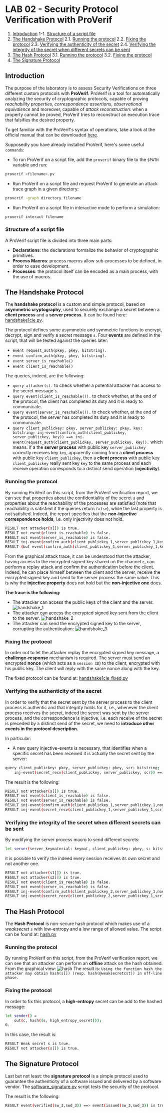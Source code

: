 # LAB 02 - Security Protocol Verification with ProVerif

1. [Introduction](#introduction)
    1-1. [Structure of a script file](#structure-of-a-script-file)
2. [The Handshake Protocol](#the-handshake-protocol)
    2.1. [Running the protocol](#running-the-protocol)
    2.2. [Fixing the protocol](#fixing-the-protocol)
    2.3. [Verifying the authenticity of the secret](#verifying-the-authenticity-of-the-secret)
    2.4. [Verifying the integrity of the secret when different secrets can be sent](#verifying-the-integrity-of-the-secret-when-different-secrets-can-be-sent)
3. [The Hash Protocol](#the-hash-protocol)
    3.1. [Running the protocol](#running-the-protocol-1)
    3.2. [Fixing the protocol](#fixing-the-protocol-1)
4. [The Signature Protocol](#the-signature-protocol)


## Introduction
The purpose of the laboratory is to assess Security Verifications on three different custom protocols with **ProVerif**. ProVerif is a tool for automatically analyzing the security of cryptographic protocols, capable of proving *reachability properties*, *correspondence assertions*, *observational equivalence* and moreover, capable of *attack reconstruction*: when a property cannot be proved, ProVerif tries to reconstruct an execution trace that falsifies the desired property.

To get familiar with the ProVerif's syntax of operations, take a look at the official manual that can be downloaded [here](https://www.google.com/url?sa=t&rct=j&q=&esrc=s&source=web&cd=&cad=rja&uact=8&ved=2ahUKEwjEh9nQyIf7AhXxgP0HHZ1SBfkQFnoECA0QAQ&url=https%3A%2F%2Fbblanche.gitlabpages.inria.fr%2Fproverif%2Fmanual.pdf&usg=AOvVaw3XfcJirzmkahow42sZ2LAu). 

Supposedly you have already installed ProVerif, here's some useful `commands`:
- To run ProVerif on a script file, add the `proverif` binary file to the `$PATH` variable and run: 
```bash
proverif <filename>.pv
```
- Run ProVerif on a script file and request ProVerif to generate an attack trace graph in a given directory:
```bash
proverif -graph directory filename
```
- Run ProVerif on a script file in interactive mode to perform a simulation:
```bash
proverif interact filename
```

### Structure of a script file
A ProVerif script file is divided into three main parts: 
- **Declarations**: the declarations formalize the behavior of cryptographic primitives. 
- **Process Macros**: process macros allow sub-processes to be defined, in order to ease development.
- **Processes**: the protocol itself can be encoded as a main process, with the use of macros.

## The Handshake Protocol
The **handshake protocol** is a custom and simple protocol, based on **asymmetric cryptography**, used to securely exchange a secret between a **client process** and a **server process**. It can be found here: [handshake1cie.pv](./Handshake%20Protocol/handshake1cie.pv).

The protocol defines some asymmetric and symmetric functions to encrypt, decrypt, sign and verify a secret message `s`. Four **events** are defined in the script, that will be tested against the queries later:
- `event request_auth(pkey, pkey, bitstring).`
- `event confirm_auth(pkey, pkey, bitstring).`
- `event server_is_reachable()`
- `event client_is_reachable()`

The queries, indeed, are the following: 
- `query attacker(s).` to check whether a potential attacker has access to the secret message `s`.
- `query event(client_is_reachable()).` to check whether, at the end of the protocol, the client has completed its duty and it is ready to communicate. 
- `query event(server_is_reachable()).` to check whether, at the end of the protocol, the server has completed its duty and it is ready to communicate. 
- `query client_publickey: pkey, server_publickey: pkey, key: bitstring; inj-event(confirm_auth(client_publickey, server_publickey, key)) ==> inj-event(request_auth(client_publickey, server_publickey, key)).` which means: if a the **server process** with public key `server_publickey` correctly receives key `key`, apparently coming from a **client process** with public key `client_publickey`, then a **client process** with public key `client_publickey` really sent key `key` to the same process and each receive operation corresponds to a distinct send operation (**injectivity**).

### Running the protocol
By running ProVerif on this script, from the ProVerif verification report, we can see that properties about the confidentiality of the secret `s` and properties about the reachability of the processes are satisfied (note that reachability is satisfied if the queries return `false`), while the last property is not satisfied. Indeed, the report specifies that the **non-injective correspondence holds**, i.e. only injectivity does not hold.
```bash
RESULT not attacker(s[]) is true.
RESULT not event(client_is_reachable) is false.
RESULT not event(server_is_reachable) is false.
RESULT inj-event(confirm_auth(client_publickey_1,server_publickey_1,key)) ==> inj-event(request_auth(client_publickey_1,server_publickey_1,key)) is false.
RESULT (but event(confirm_auth(client_publickey_1,server_publickey_1,key)) ==> event(request_auth(client_publickey_1,server_publickey_1,key)) is true.)
```

From the graphical attack trace, it can be understood that the attacker, having access to the encrypted signed key shared on the channel `c`, can perform a replay attack and confirm the authentication before the client. Indeed, he can place himself between the client and the server, receive the encrypted signed key and send to the server process the same value. This is why the **injective property** does not hold but the **non-injective one** does.

**The trace is the following:**
- The attacker can access the public keys of the client and the server.
![handshake_1](./Handshake%20Protocol/images/handshake_1.png)
- The attacker can access the encrypted signed key sent from the client to the server.
![handshake_2](./Handshake%20Protocol/images/handshake_2.png)
- The attacker can send the encrypted signed key to the server, corrupting the authentication:
![handshake_3](./Handshake%20Protocol/images/handshake_3.png)

### Fixing the protocol
In order not to let the attacker replay the encrypted signed key message, a **challenge-response** mechanism is required. The server must send an encrypted **nonce** (which acts as a `session ID`) to the client, encrypted with his public key. The client will reply with the same nonce along with the key.

The fixed protocol can be found at: [handshake1cie_fixed.pv](./Handshake%20Protocol/handshake1cie_fixed.pv)


### Verifying the authenticity of the secret
In order to verify that the secret sent by the server process to the client process is authentic and that integrity holds for it, i.e., whenever the client process receives the secret, indeed the secret was sent by the server process, and the correspondence is injective, i.e. each receive of the secret is preceded by a distinct send of the secret, we need to **introduce other events in the protocol description**.

In particular:
- A new query injective-events is necessary, that identifies when a specific secret has been received it is actually the secret sent by the server:
```bash
query client_publickey: pkey, server_publickey: pkey, scr: bitstring;
    inj-event(secret_recv(client_publickey, server_publickey, scr)) ==> inj-event(secret_sent(client_publickey, server_publickey, scr)).
```
The result is the following:
```bash
RESULT not attacker(s[]) is true.
RESULT not event(client_is_reachable) is false.
RESULT not event(server_is_reachable) is false.
RESULT inj-event(confirm_auth(client_publickey_1,server_publickey_1,nonce_2,key)) ==> inj-event(request_auth(client_publickey_1,server_publickey_1,nonce_2,key)) is true.
RESULT inj-event(secret_recv(client_publickey_1,server_publickey_1,scr)) ==> inj-event(secret_sent(client_publickey_1,server_publickey_1,scr)) is true.
```
### Verifying the integrity of the secret when different secrets can be sent
By modifying the server process macro to send different secrets:
```bash
let server(server_keymaterial: keymat, client_publickey: pkey, s: bitstring) = 
```
it is possible to verify the indeed every session receives its own secret and not another one.
```bash
RESULT not attacker(s1[]) is true.
RESULT not attacker(s2[]) is true.
RESULT not event(client_is_reachable) is false.
RESULT not event(server_is_reachable) is false.
RESULT inj-event(confirm_auth(client_publickey_2,server_publickey_1,nonce_3,key)) ==> inj-event(request_auth(client_publickey_2,server_publickey_1,nonce_3,key)) is true.
RESULT inj-event(secret_recv(client_publickey_2,server_publickey_1,scr)) ==> inj-event(secret_sent(client_publickey_2,server_publickey_1,scr)) is true.
```


## The Hash Protocol
The **Hash Protocol** is non-secure hash protocol which makes use of a *weaksecret* `s` with low-entropy and a low range of allowed value. The script can be found at: [hash.pv](./Hash%20Protocol/hash.pv)

### Running the protocol
By running ProVerif on this script, from the ProVerif verification report, we can see that an attacker can perform an **offline** attack on the hash obtained. From the graphical view: 
![hash](./Hash%20Protocol/hash.png)
The result is: `Using the function hash the attacker may obtain hash(s[]) (resp. hash(@weaksecretcst)) in off-line phase.`

### Fixing the protocol
In order to fix this protocol, a **high-entropy** secret can be add to the hashed message: 
```bash
let sender() = 
    out(c, hash((s, high_entropy_secret)));
0.
```
In this case, the result is: 
```bash
RESULT Weak secret s is true.
RESULT not attacker(s[]) is true.
```

## The Signature Protocol
Last but not least: the **signature protocol** is a simple protocol used to guarantee the authenticity of a software issued and delivered by a software vendor. The [software_signature.pv](./Signature%20Protocol/software_signature.pv) script tests the security of the protocol. 

The result is the following: 
```bash
RESULT event(verified(sw_3,swd_3)) ==> event(issued(sw_3,swd_3)) is true.
```
